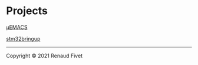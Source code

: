 # Projects

[µEMACS](uemacs/uemacs.html)

[stm32bringup](stm32bringup/)

---
Copyright © 2021 Renaud Fivet

